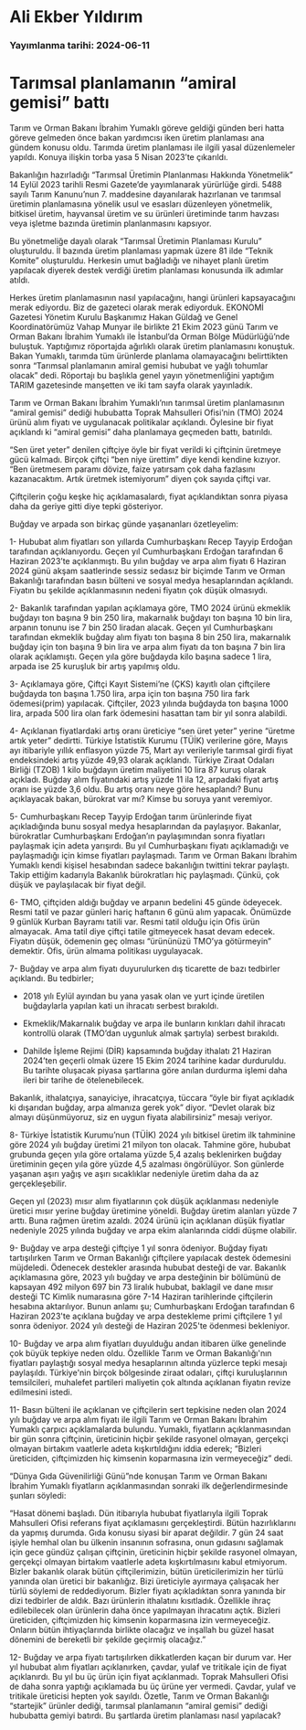 # Ali Ekber Yıldırım

### Yayımlanma tarihi: 2024-06-11

# Tarımsal planlamanın “amiral gemisi” battı

Tarım ve Orman Bakanı İbrahim Yumaklı göreve geldiği günden beri hatta göreve gelmeden önce bakan yardımcısı iken üretim planlaması ana gündem konusu oldu. Tarımda üretim planlaması ile ilgili yasal düzenlemeler yapıldı. Konuya ilişkin torba yasa 5 Nisan 2023’te çıkarıldı.

Bakanlığın hazırladığı “Tarımsal Üretimin Planlanması Hakkında Yönetmelik” 14 Eylül 2023 tarihli Resmi Gazete’de yayımlanarak yürürlüğe girdi. 5488 sayılı Tarım Kanunu’nun 7. maddesine dayanılarak hazırlanan ve tarımsal üretimin planlamasına yönelik usul ve esasları düzenleyen yönetmelik, bitkisel üretim, hayvansal üretim ve su ürünleri üretiminde tarım havzası veya işletme bazında üretimin planlanmasını kapsıyor.

Bu yönetmeliğe dayalı olarak “Tarımsal Üretimin Planlaması Kurulu” oluşturuldu. İl bazında üretim planlaması yapmak üzere 81 ilde “Teknik Komite” oluşturuldu. Herkesin umut bağladığı ve nihayet planlı üretim yapılacak diyerek destek verdiği üretim planlaması konusunda ilk adımlar atıldı.



Herkes üretim planlamasının nasıl yapılacağını, hangi ürünleri kapsayacağını merak ediyordu. Biz de gazeteci olarak merak ediyorduk. EKONOMİ Gazetesi Yönetim Kurulu Başkanımız Hakan Güldağ ve Genel Koordinatörümüz Vahap Munyar ile birlikte 21 Ekim 2023 günü Tarım ve Orman Bakanı İbrahim Yumaklı ile İstanbul’da Orman Bölge Müdürlüğü’nde buluştuk. Yaptığımız röportajda ağırlıklı olarak üretim planlamasını konuştuk. Bakan Yumaklı, tarımda tüm ürünlerde planlama olamayacağını belirttikten sonra “Tarımsal planlamanın amiral gemisi hububat ve yağlı tohumlar olacak” dedi. Röportajı bu başlıkla genel yayın yönetmenliğini yaptığım TARIM gazetesinde manşetten ve iki tam sayfa olarak yayınladık.

Tarım ve Orman Bakanı İbrahim Yumaklı’nın tarımsal üretim planlamasının “amiral gemisi” dediği hububatta Toprak Mahsulleri Ofisi’nin (TMO) 2024 ürünü alım fiyatı ve uygulanacak politikalar açıklandı. Öylesine bir fiyat açıklandı ki “amiral gemisi” daha planlamaya geçmeden battı, batırıldı.

“Sen üret yeter” denilen çiftçiye öyle bir fiyat verildi ki çiftçinin üretmeye gücü kalmadı. Birçok çiftçi “ben niye ürettim” diye kendi kendine kızıyor. “Ben üretmesem paramı dövize, faize yatırsam çok daha fazlasını kazanacaktım. Artık üretmek istemiyorum” diyen çok sayıda çiftçi var.

Çiftçilerin çoğu keşke hiç açıklamasalardı, fiyat açıklandıktan sonra piyasa daha da geriye gitti diye tepki gösteriyor.

Buğday ve arpada son birkaç günde yaşananları özetleyelim:

1- Hububat alım fiyatları son yıllarda Cumhurbaşkanı Recep Tayyip Erdoğan tarafından açıklanıyordu. Geçen yıl Cumhurbaşkanı Erdoğan tarafından 6 Haziran 2023’te açıklanmıştı. Bu yılın buğday ve arpa alım fiyatı 6 Haziran 2024 günü akşam saatlerinde sessiz sedasız bir biçimde Tarım ve Orman Bakanlığı tarafından basın bülteni ve sosyal medya hesaplarından açıklandı. Fiyatın bu şekilde açıklanmasının nedeni fiyatın çok düşük olmasıydı.

2- Bakanlık tarafından yapılan açıklamaya göre, TMO 2024 ürünü ekmeklik buğdayı ton başına 9 bin 250 lira, makarnalık buğdayı ton başına 10 bin lira, arpanın tonunu ise 7 bin 250 liradan alacak. Geçen yıl Cumhurbaşkanı tarafından ekmeklik buğday alım fiyatı ton başına 8 bin 250 lira, makarnalık buğday için ton başına 9 bin lira ve arpa alım fiyatı da ton başına 7 bin lira olarak açıklamıştı. Geçen yıla göre buğdayda kilo başına sadece 1 lira, arpada ise 25 kuruşluk bir artış yapılmış oldu.

3- Açıklamaya göre, Çiftçi Kayıt Sistemi’ne (ÇKS) kayıtlı olan çiftçilere buğdayda ton başına 1.750 lira, arpa için ton başına 750 lira fark ödemesi(prim) yapılacak. Çiftçiler, 2023 yılında buğdayda ton başına 1000 lira, arpada 500 lira olan fark ödemesini hasattan tam bir yıl sonra alabildi.

4- Açıklanan fiyatlardaki artış oranı üreticiye “sen üret yeter” yerine “üretme artık yeter” dedirtti. Türkiye İstatistik Kurumu (TÜİK) verilerine göre, Mayıs ayı itibariyle yıllık enflasyon yüzde 75, Mart ayı verileriyle tarımsal girdi fiyat endeksindeki artış yüzde 49,93 olarak açıklandı. Türkiye Ziraat Odaları Birliği (TZOB) 1 kilo buğdayın üretim maliyetini 10 lira 87 kuruş olarak açıkladı. Buğday alım fiyatındaki artış yüzde 11 ila 12, arpadaki fiyat artış oranı ise yüzde 3,6 oldu. Bu artış oranı neye göre hesaplandı? Bunu açıklayacak bakan, bürokrat var mı? Kimse bu soruya yanıt veremiyor.

5- Cumhurbaşkanı Recep Tayyip Erdoğan tarım ürünlerinde fiyat açıkladığında bunu sosyal medya hesaplarından da paylaşıyor. Bakanlar, bürokratlar Cumhurbaşkanı Erdoğan’ın paylaşımından sonra fiyatları paylaşmak için adeta yarışırdı. Bu yıl Cumhurbaşkanı fiyatı açıklamadığı ve paylaşmadığı için kimse fiyatları paylaşmadı. Tarım ve Orman Bakanı İbrahim Yumaklı kendi kişisel hesabından sadece bakanlığın twittini tekrar paylaştı. Takip ettiğim kadarıyla Bakanlık bürokratları hiç paylaşmadı. Çünkü, çok düşük ve paylaşılacak bir fiyat değil.

6- TMO, çiftçiden aldığı buğday ve arpanın bedelini 45 günde ödeyecek. Resmi tatil ve pazar günleri hariç haftanın 6 günü alım yapacak. Önümüzde 9 günlük Kurban Bayramı tatili var. Resmi tatil olduğu için Ofis ürün almayacak. Ama tatil diye çiftçi tatile gitmeyecek hasat devam edecek. Fiyatın düşük, ödemenin geç olması “ürününüzü TMO’ya götürmeyin” demektir. Ofis, ürün almama politikası uygulayacak.

7- Buğday ve arpa alım fiyatı duyurulurken dış ticarette de bazı tedbirler açıklandı. Bu tedbirler;

- 2018 yılı Eylül ayından bu yana yasak olan ve yurt içinde üretilen buğdaylarla yapılan kati un ihracatı serbest bırakıldı.

- Ekmeklik/Makarnalık buğday ve arpa ile bunların kırıkları dahil ihracatı kontrollü olarak (TMO’dan uygunluk almak şartıyla) serbest bırakıldı.

- Dahilde İşleme Rejimi (DİR) kapsamında buğday ithalatı 21 Haziran 2024’ten geçerli olmak üzere 15 Ekim 2024 tarihine kadar durduruldu. Bu tarihte oluşacak piyasa şartlarına göre anılan durdurma işlemi daha ileri bir tarihe de ötelenebilecek.

Bakanlık, ithalatçıya, sanayiciye, ihracatçıya, tüccara “öyle bir fiyat açıkladık ki dışarıdan buğday, arpa almanıza gerek yok” diyor. “Devlet olarak biz almayı düşünmüyoruz, siz en uygun fiyata alabilirsiniz” mesajı veriyor.

8- Türkiye İstatistik Kurumu’nun (TÜİK) 2024 yılı bitkisel üretim ilk tahminine göre 2024 yılı buğday üretimi 21 milyon ton olacak. Tahmine göre, hububat grubunda geçen yıla göre ortalama yüzde 5,4 azalış beklenirken buğday üretiminin geçen yıla göre yüzde 4,5 azalması öngörülüyor. Son günlerde yaşanan aşırı yağış ve aşırı sıcaklıklar nedeniyle üretim daha da az gerçekleşebilir.

Geçen yıl (2023) mısır alım fiyatlarının çok düşük açıklanması nedeniyle üretici mısır yerine buğday üretimine yöneldi. Buğday üretim alanları yüzde 7 arttı. Buna rağmen üretim azaldı. 2024 ürünü için açıklanan düşük fiyatlar nedeniyle 2025 yılında buğday ve arpa ekim alanlarında ciddi düşme olabilir.

9- Buğday ve arpa desteği çiftçiye 1 yıl sonra ödeniyor. Buğday fiyatı tartışılırken Tarım ve Orman Bakanlığı çiftçilere yapılacak destek ödemesini müjdeledi. Ödenecek destekler arasında hububat desteği de var. Bakanlık açıklamasına göre, 2023 yılı buğday ve arpa desteğinin bir bölümünü de kapsayan 492 milyon 697 bin 73 liralık hububat, baklagil ve dane mısır desteği TC Kimlik numarasına göre 7-14 Haziran tarihlerinde çiftçilerin hesabına aktarılıyor. Bunun anlamı şu; Cumhurbaşkanı Erdoğan tarafından 6 Haziran 2023'te açıklana buğday ve arpa destekleme primi çiftçilere 1 yıl sonra ödeniyor. 2024 yılı desteği de Haziran 2025'te ödenmesi bekleniyor.

10- Buğday ve arpa alım fiyatları duyulduğu andan itibaren ülke genelinde çok büyük tepkiye neden oldu. Özellikle Tarım ve Orman Bakanlığı'nın fiyatları paylaştığı sosyal medya hesaplarının altında yüzlerce tepki mesajı paylaşıldı. Türkiye'nin birçok bölgesinde ziraat odaları, çiftçi kuruluşlarının temsilcileri, muhalefet partileri maliyetin çok altında açıklanan fiyatın revize edilmesini istedi.

11- Basın bülteni ile açıklanan ve çiftçilerin sert tepkisine neden olan 2024 yılı buğday ve arpa alım fiyatı ile ilgili Tarım ve Orman Bakanı İbrahim Yumaklı çarpıcı açıklamalarda bulundu. Yumaklı, fiyatların açıklanmasından bir gün sonra çiftçinin, üreticinin hiçbir şekilde rasyonel olmayan, gerçekçi olmayan birtakım vaatlerle adeta kışkırtıldığını iddia ederek; “Bizleri üreticiden, çiftçimizden hiç kimsenin koparmasına izin vermeyeceğiz” dedi.

“Dünya Gıda Güvenilirliği Günü”nde konuşan Tarım ve Orman Bakanı İbrahim Yumaklı fiyatların açıklanmasından sonraki ilk değerlendirmesinde şunları söyledi:

“Hasat dönemi başladı. Dün itibarıyla hububat fiyatlarıyla ilgili Toprak Mahsulleri Ofisi referans fiyat açıklamasını gerçekleştirdi. Bütün hazırlıklarını da yapmış durumda. Gıda konusu siyasi bir aparat değildir. 7 gün 24 saat işiyle hemhal olan bu ülkenin insanının sofrasına, onun gıdasını sağlamak için gece gündüz çalışan çiftçinin, üreticinin hiçbir şekilde rasyonel olmayan, gerçekçi olmayan birtakım vaatlerle adeta kışkırtılmasını kabul etmiyorum. Bizler bakanlık olarak bütün çiftçilerimizin, bütün üreticilerimizin her türlü yanında olan üretici bir bakanlığız. Bizi üreticiyle ayırmaya çalışacak her türlü söylemi de reddediyorum. Bizler fiyatı açıkladıktan sonra yanında bir dizi tedbirler de aldık. Bazı ürünlerin ithalatını kısıtladık. Özellikle ihraç edilebilecek olan ürünlerin daha önce yapılmayan ihracatını açtık. Bizleri üreticiden, çiftçimizden hiç kimsenin koparmasına izin vermeyeceğiz. Onların bütün ihtiyaçlarında birlikte olacağız ve inşallah bu güzel hasat dönemini de bereketli bir şekilde geçirmiş olacağız.”

12- Buğday ve arpa fiyatı tartışılırken dikkatlerden kaçan bir durum var. Her yıl hububat alım fiyatları açıklanırken, çavdar, yulaf ve tritikale için de fiyat açıklanırdı. Bu yıl bu üç ürün için fiyat açıklanmadı. Toprak Mahsulleri Ofisi de daha sonra yaptığı açıklamada bu üç ürüne yer vermedi. Çavdar, yulaf ve tritikale üreticisi hepten yok sayıldı. Özetle, Tarım ve Orman Bakanlığı “startejik” ürünler dediği, tarımsal planlamanın “amiral gemisi” dediği hububatta gemiyi batırdı. Bu şartlarda üretim planlaması nasıl yapılacak?





